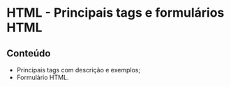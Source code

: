 # HTML - Principais tags e formulários HTML
## Conteúdo
- Principais tags com descrição e exemplos;
- Formulário HTML. 